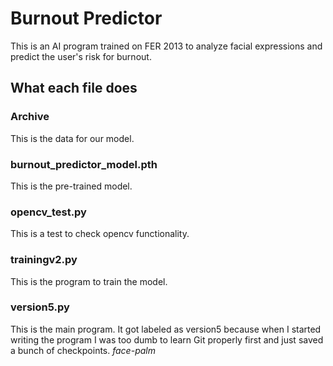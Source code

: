 # Burnout Predictor
This is an AI program trained on FER 2013 to analyze facial expressions and predict the user's risk for burnout.

## What each file does
### Archive
This is the data for our model.
### burnout_predictor_model.pth
This is the pre-trained model.
### opencv_test.py
This is a test to check opencv functionality.
### trainingv2.py
This is the program to train the model.
### version5.py
This is the main program.
It got labeled as version5 because when I started writing the program I was too dumb to learn Git properly first and just saved a bunch of checkpoints.
*face-palm*
